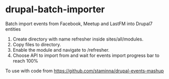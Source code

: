 # drupal-batch-importer
Batch import events from Facebook, Meetup and LastFM into Drupal7 entities

1. Create directory with name refresher inside sites/all/modules.
2. Copy files to directory.
3. Enable the module and navigate to /refresher.
4. Choose API to import from and wait for events import progress bar to reach 100% 

To use with code from https://github.com/staminna/drupal-events-mashup
